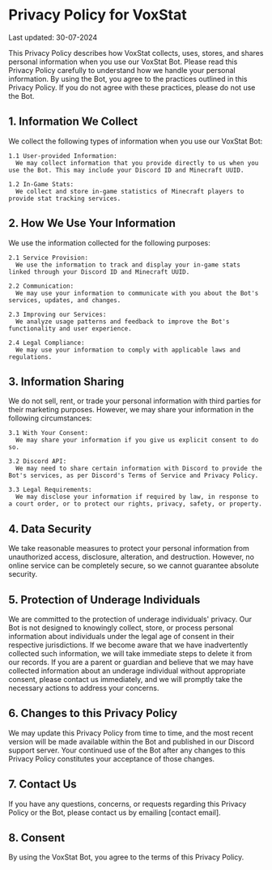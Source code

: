 # Privacy Policy for VoxStat

Last updated: 30-07-2024

This Privacy Policy describes how VoxStat collects, uses, stores, and shares personal information when you use our VoxStat Bot. Please read this Privacy Policy carefully to understand how we handle your personal information. By using the Bot, you agree to the practices outlined in this Privacy Policy. If you do not agree with these practices, please do not use the Bot.

## 1. Information We Collect
We collect the following types of information when you use our VoxStat Bot:

    1.1 User-provided Information:
      We may collect information that you provide directly to us when you use the Bot. This may include your Discord ID and Minecraft UUID.

    1.2 In-Game Stats:
      We collect and store in-game statistics of Minecraft players to provide stat tracking services.

## 2. How We Use Your Information
We use the information collected for the following purposes:

    2.1 Service Provision:
      We use the information to track and display your in-game stats linked through your Discord ID and Minecraft UUID.

    2.2 Communication:
      We may use your information to communicate with you about the Bot's services, updates, and changes.

    2.3 Improving our Services:
      We analyze usage patterns and feedback to improve the Bot's functionality and user experience.

    2.4 Legal Compliance:
      We may use your information to comply with applicable laws and regulations.

## 3. Information Sharing
We do not sell, rent, or trade your personal information with third parties for their marketing purposes. However, we may share your information in the following circumstances:

    3.1 With Your Consent:
      We may share your information if you give us explicit consent to do so.

    3.2 Discord API:
      We may need to share certain information with Discord to provide the Bot's services, as per Discord's Terms of Service and Privacy Policy.

    3.3 Legal Requirements:
      We may disclose your information if required by law, in response to a court order, or to protect our rights, privacy, safety, or property.

## 4. Data Security
We take reasonable measures to protect your personal information from unauthorized access, disclosure, alteration, and destruction. However, no online service can be completely secure, so we cannot guarantee absolute security.

## 5. Protection of Underage Individuals
We are committed to the protection of underage individuals' privacy. Our Bot is not designed to knowingly collect, store, or process personal information about individuals under the legal age of consent in their respective jurisdictions. If we become aware that we have inadvertently collected such information, we will take immediate steps to delete it from our records. If you are a parent or guardian and believe that we may have collected information about an underage individual without appropriate consent, please contact us immediately, and we will promptly take the necessary actions to address your concerns.

## 6. Changes to this Privacy Policy
We may update this Privacy Policy from time to time, and the most recent version will be made available within the Bot and published in our Discord support server. Your continued use of the Bot after any changes to this Privacy Policy constitutes your acceptance of those changes.

## 7. Contact Us
If you have any questions, concerns, or requests regarding this Privacy Policy or the Bot, please contact us by emailing [contact email].

## 8. Consent
By using the VoxStat Bot, you agree to the terms of this Privacy Policy.